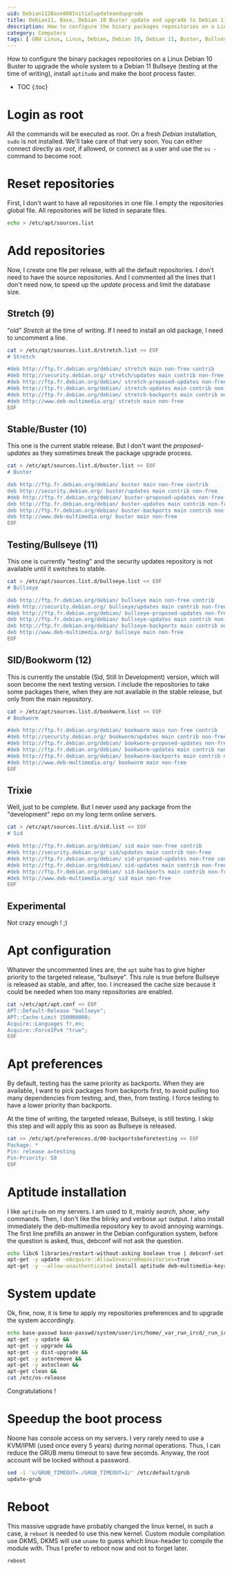 ```yaml
---
uid: Debian112Base000Initialupdateandupgrade
title: Debian11, Base, Debian 10 Buster update and upgrade to Debian 11 Bullseye
description: How to configure the binary packages repositories on a Linux Debian 10 Buster to upgrade the whole system to a Debian 11 Bullseye (testing at the time of writing), install `aptitude` and make the boot process faster.
category: Computers
tags: [ GNU Linux, Linux, Debian, Debian 10, Debian 11, Buster, Bullseye, Server, Installation, Upgrade ]
---
```


How to configure the binary packages repositories on a Linux Debian 10 Buster to upgrade the whole system to a Debian 11 Bullseye (testing at the time of writing), install `aptitude` and make the boot process faster.

* TOC
{:toc}

# Login as root

All the commands will be executed as *root*. On a fresh *Debian* installation, `sudo` is not installed. We'll take care of that very soon. You can either connect directly as *root*, if allowed, or connect as a user and use the `su -` command to become root.

# Reset repositories

First, I don't want to have all repositories in one file. I empty the repositories global file. All repositories will be listed in separate files.
```bash
echo > /etc/apt/sources.list
```

# Add repositories

Now, I create one file per release, with all the default repositories. I don't need to have the source repositories. And I commented all the lines that I don't need now, to speed up the *update* process and limit the database size.


## Stretch (9)

"old" *Stretch* at the time of writing. If I need to install an old package, I need to uncomment a line.
```bash
cat > /etc/apt/sources.list.d/stretch.list << EOF
# Stretch

#deb http://ftp.fr.debian.org/debian/ stretch main non-free contrib
#deb http://security.debian.org/ stretch/updates main contrib non-free
#deb http://ftp.fr.debian.org/debian/ stretch-proposed-updates non-free contrib main
#deb http://ftp.fr.debian.org/debian/ stretch-updates main contrib non-free
#deb http://ftp.fr.debian.org/debian/ stretch-backports main contrib non-free
#deb http://www.deb-multimedia.org/ stretch main non-free
EOF
```

## Stable/Buster (10)

This one is the current stable release. But I don't want the *proposed-updates* as they sometimes break the package upgrade process.
```bash
cat > /etc/apt/sources.list.d/buster.list << EOF
# Buster

deb http://ftp.fr.debian.org/debian/ buster main non-free contrib
deb http://security.debian.org/ buster/updates main contrib non-free
#deb http://ftp.fr.debian.org/debian/ buster-proposed-updates non-free contrib main
deb http://ftp.fr.debian.org/debian/ buster-updates main contrib non-free
deb http://ftp.fr.debian.org/debian/ buster-backports main contrib non-free
deb http://www.deb-multimedia.org/ buster main non-free
EOF
```

## Testing/Bullseye (11)

This one is currently "testing"  and the security updates repository is not available until it switches to stable.
```bash
cat > /etc/apt/sources.list.d/bullseye.list << EOF
# Bullseye

deb http://ftp.fr.debian.org/debian/ bullseye main non-free contrib
#deb http://security.debian.org/ bullseye/updates main contrib non-free
#deb http://ftp.fr.debian.org/debian/ bullseye-proposed-updates non-free contrib main
deb http://ftp.fr.debian.org/debian/ bullseye-updates main contrib non-free
deb http://ftp.fr.debian.org/debian/ bullseye-backports main contrib non-free
deb http://www.deb-multimedia.org/ bullseye main non-free
EOF
```

## SID/Bookworm (12)

This is currently the unstable (Sid, Still In Development) version, which will soon become the next testing version. I include the repositories to take some packages there, when they are not available in the stable release, but only from the main repository.
```bash
cat > /etc/apt/sources.list.d/bookworm.list << EOF
# Bookworm

#deb http://ftp.fr.debian.org/debian/ bookworm main non-free contrib
#deb http://security.debian.org/ bookworm/updates main contrib non-free
#deb http://ftp.fr.debian.org/debian/ bookworm-proposed-updates non-free contrib main
#deb http://ftp.fr.debian.org/debian/ bookworm-updates main contrib non-free
#deb http://ftp.fr.debian.org/debian/ bookworm-backports main contrib non-free
#deb http://www.deb-multimedia.org/ bookworm main non-free
EOF
```

## Trixie

Well, just to be complete. But I never used any package from the "development" repo on my long term online servers.
```bash
cat > /etc/apt/sources.list.d/sid.list << EOF
# Sid

#deb http://ftp.fr.debian.org/debian/ sid main non-free contrib
#deb http://security.debian.org/ sid/updates main contrib non-free
#deb http://ftp.fr.debian.org/debian/ sid-proposed-updates non-free contrib main
#deb http://ftp.fr.debian.org/debian/ sid-updates main contrib non-free
#deb http://ftp.fr.debian.org/debian/ sid-backports main contrib non-free
#deb http://www.deb-multimedia.org/ sid main non-free
EOF
```

## Experimental

Not crazy enough ! ;)

# Apt configuration

Whatever the uncommented lines are, the `apt` suite has to give higher priority to the targeted release, "bullseye". This rule is true before Bullseye is released as stable, and after, too. I increased the cache size because it could be needed when too many repositories are enabled. 
```bash
cat >/etc/apt/apt.conf << EOF
APT::Default-Release "bullseye";
APT::Cache-Limit 150000000;
Acquire::Languages fr,en;
Acquire::ForceIPv4 "true";
EOF
```

# Apt preferences

By default, testing has the same priority as backports. When they are available, I want to pick packages from backports first, to avoid pulling too many dependencies from testing, and, then, from testing. I force testing to have a lower priority than backports.

At the time of writing, the targeted release, Bullseye, is still testing. I skip this step and will apply this as soon as Bullseye is released.

```bash
cat >> /etc/apt/preferences.d/00-backportsbeforetesting << EOF
Package: *
Pin: release a=testing
Pin-Priority: 50
EOF
```

# Aptitude installation

I like `aptitude` on my servers. I am used to it, mainly *search*, *show*, *why* commands. Then, I don't like the blinky and verbose `apt` output. I also install immediately the deb-multimedia repository key to avoid annoying warnings. The first line prefills an answer in the Debian configuration system, before the question is asked, thus, debconf will not ask the question.
```bash
echo libc6 libraries/restart-without-asking boolean true | debconf-set-selections
apt-get -y update -oAcquire::AllowInsecureRepositories=true
apt-get -y --allow-unauthenticated install aptitude deb-multimedia-keyring
```

# System update

Ok, fine, now, it is time to apply my repositories preferences and to upgrade the system accordingly.
```bash
echo base-passwd base-passwd/system/user/irc/home/_var_run_ircd/_run_ircd boolean true | debconf-set-selections
apt-get -y update &&
apt-get -y upgrade &&
apt-get -y dist-upgrade &&
apt-get -y autoremove &&
apt-get -y autoclean &&
apt-get clean &&
cat /etc/os-release
```
Congratulations !

# Speedup the boot process

Noone has console access on my servers. I very rarely need to use a KVM/IPMI (used once every 5 years) during normal operations. Thus, I can reduce the GRUB menu timeout to save few seconds. Anyway, the root account will be locked without a password.
```bash
sed -i 's/GRUB_TIMEOUT=./GRUB_TIMEOUT=1/' /etc/default/grub
update-grub
```

# Reboot

This massive upgrade have probably changed the linux kernel, in such a case, a `reboot` is needed to use this new kernel. Custom module compilation use DKMS, DKMS will use `uname` to guess which linux-header to compile the module with. Thus I prefer to reboot now and not to forget later.

```bash
reboot
```
